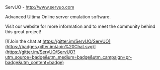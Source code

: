 ServUO - http://www.servuo.com

Advanced Ultima Online server emulation software.

Visit our website for more information and to meet the community behind this great project!



[![Join the chat at https://gitter.im/ServUO/ServUO](https://badges.gitter.im/Join%20Chat.svg)](https://gitter.im/ServUO/ServUO?utm_source=badge&utm_medium=badge&utm_campaign=pr-badge&utm_content=badge)